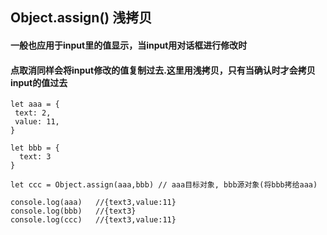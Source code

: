 ##  Object.assign()  浅拷贝
#### 一般也应用于input里的值显示，当input用对话框进行修改时
#### 点取消同样会将input修改的值复制过去.这里用浅拷贝，只有当确认时才会拷贝input的值过去
```
let aaa = {
 text: 2,
 value: 11,
}

let bbb = {
  text: 3
}

let ccc = Object.assign(aaa,bbb) // aaa目标对象, bbb源对象(将bbb拷给aaa)

console.log(aaa)   //{text3,value:11}
console.log(bbb)   //{text3}
console.log(ccc)   //{text3,value:11}

```

